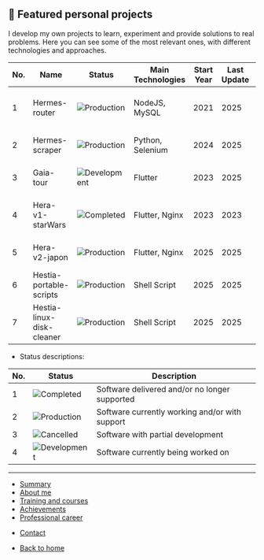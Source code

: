 ## 🚀 Featured personal projects

I develop my own projects to learn, experiment and provide solutions to real problems.
Here you can see some of the most relevant ones, with different technologies and approaches.

| No. | Name                      | Status                                                           | Main Technologies       | Start Year | Last Update | Description                                                   | Link                                       |
| --- | ------------------------- | ---------------------------------------------------------------- | ----------------------- | ---------- | ----------- | ------------------------------------------------------------- | ------------------------------------------ |
| 1   | Hermes-router             | ![Production](https://img.shields.io/badge/Production-blue)      | NodeJS, MySQL           | 2021       | 2025        | Modular software for API request control.                     | [🔗](infoApp/hermes-router.md)             |
| 2   | Hermes-scraper            | ![Production](https://img.shields.io/badge/Production-blue)      | Python, Selenium        | 2024       | 2025        | Web data collection automation.                               | [🔗](infoApp/hermes-router.md)             |
| 3   | Gaia-tour                 | ![Development](https://img.shields.io/badge/Development-yellow)  | Flutter                 | 2023       | 2025        | Mobile app for tour guide management.                         | Private                                    |
| 4   | Hera-v1-starWars          | ![Completed](https://img.shields.io/badge/Completed-brightgreen) | Flutter, Nginx          | 2023       | 2023        | Custom web (StarWars) for guest control.                      | Private                                    |
| 5   | Hera-v2-japon             | ![Production](https://img.shields.io/badge/Production-blue)      | Flutter, Nginx          | 2025       | 2025        | Custom web for guest control.                                 | Private                                    |
| 6   | Hestia-portable-scripts   | ![Production](https://img.shields.io/badge/Production-blue)      | Shell Script            | 2025       | 2025        | Random useful scripts                                         | [🔗](infoApp/hestia-portable-scripts.md)   |
| 7   | Hestia-linux-disk-cleaner | ![Production](https://img.shields.io/badge/Production-blue)      | Shell Script            | 2025       | 2025        | Script for disk cleanup on Linux systems                      | [🔗](infoApp/hestia-linux-disk-cleaner.md) |


- Status descriptions:

| No. | Status                                                           | Description                                    |
| --- | ---------------------------------------------------------------- | ---------------------------------------------- |
| 1   | ![Completed](https://img.shields.io/badge/Completed-brightgreen) | Software delivered and/or no longer supported  |
| 2   | ![Production](https://img.shields.io/badge/Production-blue)      | Software currently working and/or with support |
| 3   | ![Cancelled](https://img.shields.io/badge/Cancelled-red)         | Software with partial development              |
| 4   | ![Development](https://img.shields.io/badge/Development-yellow)  | Software currently being worked on             |

---

- [Summary](summary.md)
- [About me](about.md)
- [Training and courses](training.md)
- [Achievements](archivements.md)
- [Professional career](professionalCareer.md)
<!-- - [Personal projects](personalProjects.md)-->
- [Contact](contact.md)

- [Back to home](/README.md)